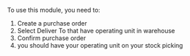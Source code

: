 To use this module, you need to:

1.  Create a purchase order
2.  Select Deliver To that have operating unit in warehouse
3.  Confirm purchase order
4.  you should have your operating unit on your stock picking
